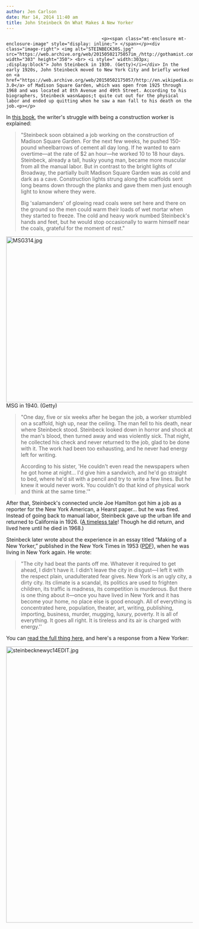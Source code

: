 ```yaml
---
author: Jen Carlson
date: Mar 14, 2014 11:40 am
title: John Steinbeck On What Makes A New Yorker 
---
```


	
										<p><span class="mt-enclosure mt-enclosure-image" style="display: inline;"> </span></p><div class="image-right"> <img alt="STEINBECK30S.jpg" src="https://web.archive.org/web/20150502175057im_/http://gothamist.com/attachments/arts_jen/STEINBECK30S.jpg" width="303" height="350"> <br> <i style=" width:303px; ;display:block"> John Steinbeck in 1930. (Getty)</i></div> In the early 1920s, John Steinbeck moved to New York City and briefly worked on <a href="https://web.archive.org/web/20150502175057/http://en.wikipedia.org/wiki/Madison_Square_Garden_(1925)">version 3.0</a> of Madison Square Garden, which was open from 1925 through 1968 and was located at 8th Avenue and 49th Street. According to his biographers, Steinbeck wasn&apos;t quite cut out for the physical labor and ended up quitting when he saw a man fall to his death on the job.<p></p>

<p>In <a href="https://web.archive.org/web/20150502175057/http://books.google.com/books?id=HF2o5yH78AoC&amp;pg=PA16&amp;lpg=PA16&amp;dq=steinbeck+madison+square+garden&amp;source=bl&amp;ots=JQzNKFJc4v&amp;sig=kpM139p-fJsE0oDE29vKujNYN3k&amp;hl=en&amp;sa=X&amp;ei=ghUjU_jZFY6F0QGb_4AQ&amp;ved=0CE0Q6AEwBA#v=onepage&amp;q=steinbeck%20madison%20square%20garden&amp;f=false">this book</a>, the writer&apos;s struggle with being a construction worker is explained:</p>

<blockquote>&quot;Steinbeck soon obtained a job working on the construction of Madison Square Garden. For the next few weeks, he pushed 150-pound wheelbarrows of cement all day long. If he wanted to earn overtime&#x2014;at the rate of $2 an hour&#x2014;he worked 10 to 18 hour days. Steinbeck, already a tall, husky young man, became more muscular from all the manual labor. But in contrast to the bright lights of Broadway, the partially built Madison Square Garden was as cold and dark as a cave. Construction lights strung along the scaffolds sent long beams down through the planks and gave them men just enough light to know where they were. 

<p>Big &apos;salamanders&apos; of glowing read coals were set here and there on the ground so the men could warm their loads of wet mortar when they started to freeze. The cold and heavy work numbed Steinbeck&apos;s hands and feet, but he would stop occasionally to warm himself near the coals, grateful for the moment of rest.&quot;</p></blockquote> <p></p>

<p><span class="mt-enclosure mt-enclosure-image" style="display: inline;"> <img alt="MSG314.jpg" src="https://web.archive.org/web/20150502175057im_/http://gothamist.com/attachments/arts_jen/MSG314.jpg" width="640" height="448" class="image-none"> </span><br>
<span class="photo_caption">MSG in 1940. (Getty)</span></p>

<blockquote>&quot;One day, five or six weeks after he began the job, a worker stumbled on a scaffold, high up, near the ceiling. The man fell to his death, near where Steinbeck stood. Steinbeck looked down in horror and shock at the man&apos;s blood, then turned away and was violently sick. That night, he collected his check and never returned to the job, glad to be done with it. The work had been too exhausting, and he never had energy left for writing. 

<p>According to his sister, &apos;He couldn&apos;t even read the newspapers when he got home at night... I&apos;d give him a sandwich, and he&apos;d go straight to bed, where he&apos;d sit with a pencil and try to write a few lines. But he knew it would never work. You couldn&apos;t do that kind of physical work and think at the same time.&apos;&quot;</p></blockquote> <p></p>

<p>After that, Steinbeck&apos;s connected uncle Joe Hamilton got him a job as a reporter for the New York American, a Hearst paper... but he was fired. Instead of going back to manual labor, Steinbeck gave up the urban life and returned to California in 1926. (<a href="https://web.archive.org/web/20150502175057/http://gothamist.com/2014/02/07/nyc_vs_la_which_better.php">A timeless tale</a>! Though he did return, and lived here until he died in 1968.)</p>

<p>Steinbeck later wrote about the experience in an essay titled &#x201C;Making of a New Yorker,&#x201D; published in the New York Times in 1953 (<a href="https://web.archive.org/web/20150502175057/http://query.nytimes.com/mem/archive/pdf?res=FB0C12FA345E107A93C3A91789D85F478585F9">PDF</a>), when he was living in New York again. He wrote:</p><blockquote>&quot;The city had beat the pants off me. Whatever it required to get ahead, I didn&#x2019;t have it. I didn&#x2019;t leave the city in disgust&#x2014;I left it with the respect plain, unadulterated fear gives. New York is an ugly city, a dirty city. Its climate is a scandal, its politics are used to frighten children, its traffic is madness, its competition is murderous. But there is one thing about it&#x2014;once you have lived in New York and it has become your home, no place else is good enough. All of everything is concentrated here, population, theater, art, writing, publishing, importing, business, murder, mugging, luxury, poverty. It is all of everything. It goes all right. It is tireless and its air is charged with energy.&apos;&apos;</blockquote> <p></p>

<p>You can <a href="https://web.archive.org/web/20150502175057/http://gothamist.com/attachments/arts_jen/steinbecknewyc14.jpg">read the full thing here</a>, and here&apos;s a response from a New Yorker:</p>

<p><span class="mt-enclosure mt-enclosure-image" style="display: inline;"> <img alt="steinbecknewyc14EDIT.jpg" src="https://web.archive.org/web/20150502175057im_/http://gothamist.com/attachments/arts_jen/steinbecknewyc14EDIT.jpg" width="640" height="746" class="image-none"> </span></p>					
										
									
				